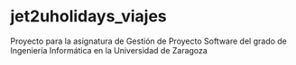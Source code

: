 # jet2uholidays_viajes
Proyecto para la asignatura de Gestión de Proyecto Software del grado de Ingeniería Informática en la Universidad de Zaragoza

